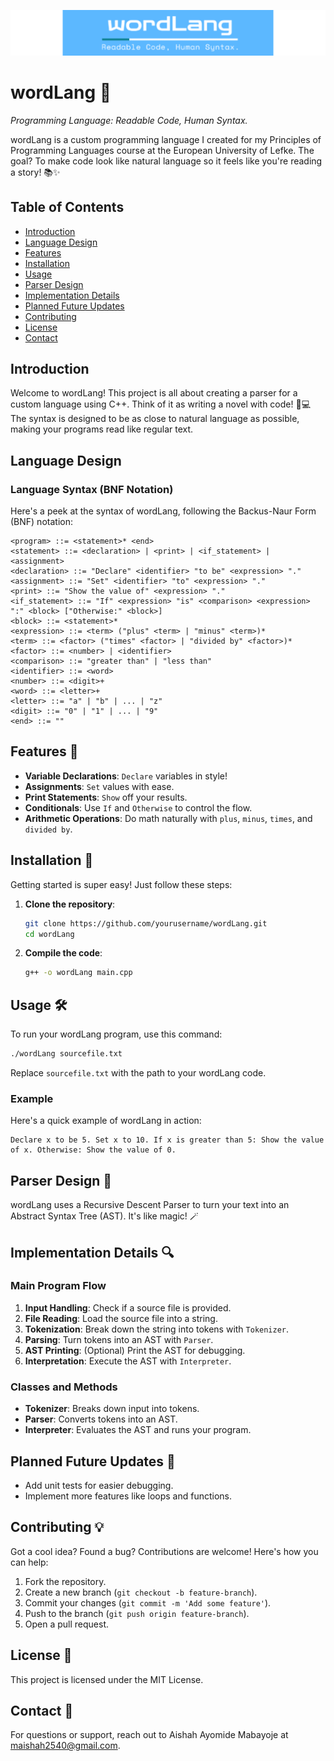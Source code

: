 ![wordLang Logo](./Logo.png)

# wordLang 🎉

*Programming Language: Readable Code, Human Syntax.*

wordLang is a custom programming language I created for my Principles of Programming Languages course at the European University of Lefke. The goal? To make code look like natural language so it feels like you're reading a story! 📚✨

## Table of Contents
- [Introduction](#introduction)
- [Language Design](#language-design)
- [Features](#features)
- [Installation](#installation)
- [Usage](#usage)
- [Parser Design](#parser-design)
- [Implementation Details](#implementation-details)
- [Planned Future Updates](#planned-future-updates)
- [Contributing](#contributing)
- [License](#license)
- [Contact](#contact)

## Introduction

Welcome to wordLang! This project is all about creating a parser for a custom language using C++. Think of it as writing a novel with code! 📖💻 The syntax is designed to be as close to natural language as possible, making your programs read like regular text.

## Language Design

### Language Syntax (BNF Notation)

Here's a peek at the syntax of wordLang, following the Backus-Naur Form (BNF) notation:

```bnf
<program> ::= <statement>* <end>
<statement> ::= <declaration> | <print> | <if_statement> | <assignment>
<declaration> ::= "Declare" <identifier> "to be" <expression> "."
<assignment> ::= "Set" <identifier> "to" <expression> "."
<print> ::= "Show the value of" <expression> "."
<if_statement> ::= "If" <expression> "is" <comparison> <expression> ":" <block> ["Otherwise:" <block>]
<block> ::= <statement>*
<expression> ::= <term> ("plus" <term> | "minus" <term>)*
<term> ::= <factor> ("times" <factor> | "divided by" <factor>)*
<factor> ::= <number> | <identifier>
<comparison> ::= "greater than" | "less than"
<identifier> ::= <word>
<number> ::= <digit>+
<word> ::= <letter>+
<letter> ::= "a" | "b" | ... | "z"
<digit> ::= "0" | "1" | ... | "9"
<end> ::= ""
```

## Features 🌟

- **Variable Declarations**: `Declare` variables in style!
- **Assignments**: `Set` values with ease.
- **Print Statements**: `Show` off your results.
- **Conditionals**: Use `If` and `Otherwise` to control the flow.
- **Arithmetic Operations**: Do math naturally with `plus`, `minus`, `times`, and `divided by`.

## Installation 🚀

Getting started is super easy! Just follow these steps:

1. **Clone the repository**:
    ```bash
    git clone https://github.com/yourusername/wordLang.git
    cd wordLang
    ```

2. **Compile the code**:
    ```bash
    g++ -o wordLang main.cpp
    ```

## Usage 🛠️

To run your wordLang program, use this command:

```bash
./wordLang sourcefile.txt
```

Replace `sourcefile.txt` with the path to your wordLang code.

### Example

Here's a quick example of wordLang in action:
```
Declare x to be 5. Set x to 10. If x is greater than 5: Show the value of x. Otherwise: Show the value of 0.
```

## Parser Design 🧠

wordLang uses a Recursive Descent Parser to turn your text into an Abstract Syntax Tree (AST). It's like magic! 🪄

## Implementation Details 🔍

### Main Program Flow

1. **Input Handling**: Check if a source file is provided.
2. **File Reading**: Load the source file into a string.
3. **Tokenization**: Break down the string into tokens with `Tokenizer`.
4. **Parsing**: Turn tokens into an AST with `Parser`.
5. **AST Printing**: (Optional) Print the AST for debugging.
6. **Interpretation**: Execute the AST with `Interpreter`.

### Classes and Methods

- **Tokenizer**: Breaks down input into tokens.
- **Parser**: Converts tokens into an AST.
- **Interpreter**: Evaluates the AST and runs your program.

## Planned Future Updates 🔮

- Add unit tests for easier debugging.
- Implement more features like loops and functions.

## Contributing 💡

Got a cool idea? Found a bug? Contributions are welcome! Here's how you can help:

1. Fork the repository.
2. Create a new branch (`git checkout -b feature-branch`).
3. Commit your changes (`git commit -m 'Add some feature'`).
4. Push to the branch (`git push origin feature-branch`).
5. Open a pull request.

## License 📜

This project is licensed under the MIT License.

## Contact 📧

For questions or support, reach out to Aishah Ayomide Mabayoje at [maishah2540@gmail.com](mailto:maishah2540@gmail.com).